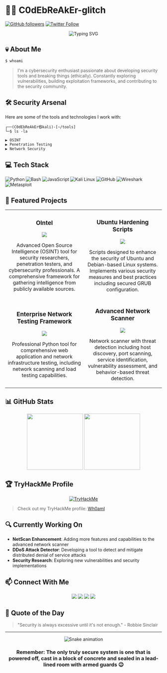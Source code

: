 # 👨‍💻 C0dEbReAkEr-glitch

[![GitHub followers](https://img.shields.io/github/followers/C0dEbReAkEr-glitch?style=social)](https://github.com/C0dEbReAkEr-glitch)
[![Twitter Follow](https://img.shields.io/twitter/follow/C0dEbReAkEr?style=social)](https://twitter.com/C0dEbReAkEr)

<div align="center">
  <img src="https://readme-typing-svg.herokuapp.com?font=Fira+Code&weight=600&size=28&pause=1000&color=00C647&center=true&vCenter=true&random=false&width=500&lines=Cyber+Security+Enthusiast;Security+Tool+Developer;Vulnerability+Researcher;Ethical+Hacker;CTF+Player" alt="Typing SVG" />
</div>

## 💀 About Me

```bash
$ whoami
```

> I'm a cybersecurity enthusiast passionate about developing security tools and breaking things (ethically). Constantly exploring vulnerabilities, building exploitation frameworks, and contributing to the security community.

## 🛠️ Security Arsenal

Here are some of the tools and technologies I work with:

```
┌──(C0dEbReAkEr㉿kali)-[~/tools]
└─$ ls -la

▶️ OSINT
▶️ Penetration Testing 
▶️ Network Security
```

## 💻 Tech Stack

![Python](https://img.shields.io/badge/Python-3776AB?style=for-the-badge&logo=python&logoColor=white)
![Bash](https://img.shields.io/badge/Bash-4EAA25?style=for-the-badge&logo=gnu-bash&logoColor=white)
![JavaScript](https://img.shields.io/badge/JavaScript-F7DF1E?style=for-the-badge&logo=javascript&logoColor=black)
![Kali Linux](https://img.shields.io/badge/Kali_Linux-557C94?style=for-the-badge&logo=kali-linux&logoColor=white)
![GitHub](https://img.shields.io/badge/GitHub-181717?style=for-the-badge&logo=github&logoColor=white)
![Wireshark](https://img.shields.io/badge/Wireshark-1679A7?style=for-the-badge&logo=wireshark&logoColor=white)
![Metasploit](https://img.shields.io/badge/Metasploit-E34F26?style=for-the-badge&logo=metasploit&logoColor=white)

## 🔐 Featured Projects

<table>
  <tr>
    <td width="50%">
      <h3 align="center">OIntel</h3>
      <div align="center">
        <a href="https://github.com/C0dEbReAkEr-glitch/OIntel" target="_blank"><img src="https://img.shields.io/badge/CODE-80ffaa?style=for-the-badge&logo=github&logoColor=black"></a>
        <p>Advanced Open Source Intelligence (OSINT) tool for security researchers, penetration testers, and cybersecurity professionals. A comprehensive framework for gathering intelligence from publicly available sources.</p>
      </div>
    </td>
    <td width="50%">
      <h3 align="center">Ubuntu Hardening Scripts</h3>
      <div align="center">
        <a href="https://github.com/C0dEbReAkEr-glitch/Linux_security_harden" target="_blank"><img src="https://img.shields.io/badge/CODE-ff6680?style=for-the-badge&logo=github&logoColor=black"></a>
        <p>Scripts designed to enhance the security of Ubuntu and Debian-based Linux systems. Implements various security measures and best practices including secured GRUB configuration.</p>
      </div>
    </td>
  </tr>
  <tr>
    <td width="50%">
      <h3 align="center">Enterprise Network Testing Framework</h3>
      <div align="center">
        <a href="#" target="_blank"><img src="https://img.shields.io/badge/CODE-80aaff?style=for-the-badge&logo=github&logoColor=black"></a>
        <p>Professional Python tool for comprehensive web application and network infrastructure testing, including network scanning and load testing capabilities.</p>
      </div>
    </td>
    <td width="50%">
      <h3 align="center">Advanced Network Scanner</h3>
      <div align="center">
        <a href="#" target="_blank"><img src="https://img.shields.io/badge/CODE-ffaa80?style=for-the-badge&logo=github&logoColor=black"></a>
        <p>Network scanner with threat detection including host discovery, port scanning, service identification, vulnerability assessment, and behavior-based threat detection.</p>
      </div>
    </td>
  </tr>
</table>

## 📊 GitHub Stats

<div align="center">
  <img height="180em" src="https://github-readme-stats.vercel.app/api?username=C0dEbReAkEr-glitch&show_icons=true&theme=dark&include_all_commits=true&count_private=true"/>
  <img height="180em" src="https://github-readme-stats.vercel.app/api/top-langs/?username=C0dEbReAkEr-glitch&layout=compact&langs_count=7&theme=dark"/>
</div>

## 🏆 TryHackMe Profile

<div align="center">
  <a href="https://tryhackme.com/p/Wh0amI" target="_blank">
    <img src="https://tryhackme-badges.s3.amazonaws.com/Wh0amI.png" alt="TryHackMe">
  </a>
</div>

> Check out my TryHackMe profile: [Wh0amI](https://tryhackme.com/p/Wh0amI)


## 🔍 Currently Working On

- **NetScan Enhancement**: Adding more features and capabilities to the advanced network scanner
- **DDoS Attack Detector**: Developing a tool to detect and mitigate distributed denial of service attacks
- **Security Research**: Exploring new vulnerabilities and security implementations

## 📫 Connect With Me

<div align="center">
  <a href="https://twitter.com/" target="_blank"><img src="https://img.shields.io/badge/Twitter-1DA1F2?style=for-the-badge&logo=twitter&logoColor=white" target="_blank"></a>
  <a href="https://linkedin.com/in/" target="_blank"><img src="https://img.shields.io/badge/LinkedIn-0077B5?style=for-the-badge&logo=linkedin&logoColor=white" target="_blank"></a>
  <a href="https://discord.gg/" target="_blank"><img src="https://img.shields.io/badge/Discord-7289DA?style=for-the-badge&logo=discord&logoColor=white" target="_blank"></a>
  <a href="https://medium.com/@mail4khemendra" target="_blank"><img src="https://img.shields.io/badge/Medium-12100E?style=for-the-badge&logo=medium&logoColor=white" target="_blank"></a>
</div>

## 📜 Quote of the Day

> "Security is always excessive until it's not enough." - Robbie Sinclair

---

<div align="center">
  <img src="https://github.com/C0dEbReAkEr-glitch/C0dEbReAkEr-glitch/blob/output/github-contribution-grid-snake.svg" alt="Snake animation" />
</div>

<div align="center">
  <h3>Remember: The only truly secure system is one that is powered off, cast in a block of concrete and sealed in a lead-lined room with armed guards 😉</h3>
</div>
